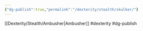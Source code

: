 ```yaml
---
{"dg-publish":true,"permalink":"/dexterity/stealth/skulker/"}
---
```


[[Dexterity/Stealth/Ambusher\|Ambusher]]
#dexterity #dg-publish
